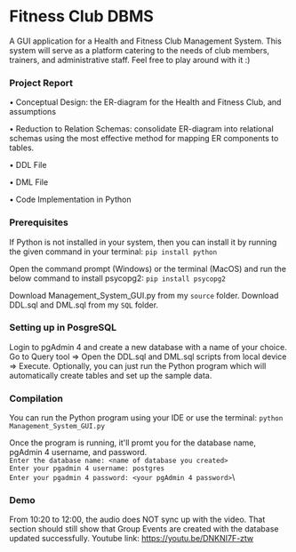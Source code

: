 # Fitness Club DBMS
A GUI application for a Health and Fitness Club Management System.
This system will serve as a platform catering to the needs of club members, trainers, and administrative staff.
Feel free to play around with it :)

### Project Report
• Conceptual Design: the ER-diagram for the Health and Fitness Club, and assumptions

• Reduction to Relation Schemas: consolidate ER-diagram into relational schemas using the most effective method for mapping ER components to tables.

• DDL File

• DML File

• Code Implementation in Python

### Prerequisites
If Python is not installed in your system, then you can install it by running the given command in your terminal:
```pip install python```

Open the command prompt (Windows) or the terminal (MacOS) and run the below command to install psycopg2:
```pip install psycopg2```

Download Management_System_GUI.py from my ```source``` folder.
Download DDL.sql and DML.sql from my ```SQL``` folder.

### Setting up in PosgreSQL
Login to pgAdmin 4 and create a new database with a name of your choice.
Go to Query tool => Open the DDL.sql and DML.sql scripts from local device => Execute.
Optionally, you can just run the Python program which will automatically create tables and set up the sample data.

### Compilation
You can run the Python program using your IDE or use the terminal:
```python Management_System_GUI.py```

Once the program is running, it'll promt you for the database name, pgAdmin 4 username, and password.\
```Enter the database name: <name of database you created>```\
```Enter your pgadmin 4 username: postgres```\
```Enter your pgadmin 4 password: <your pgAdmin 4 password>```\

### Demo
From 10:20 to 12:00, the audio does NOT sync up with the video. That section should still show that Group Events are created with the database updated successfully.
Youtube link: https://youtu.be/DNKNI7F-ztw
